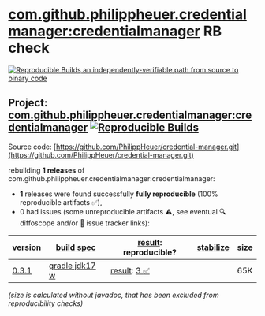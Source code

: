 [com.github.philippheuer.credentialmanager:credentialmanager](https://central.sonatype.com/artifact/com.github.philippheuer.credentialmanager/credentialmanager/versions) RB check
=======

[![Reproducible Builds](https://reproducible-builds.org/images/logos/rb.svg) an independently-verifiable path from source to binary code](https://reproducible-builds.org/)

## Project: [com.github.philippheuer.credentialmanager:credentialmanager](https://central.sonatype.com/artifact/com.github.philippheuer.credentialmanager/credentialmanager/versions) [![Reproducible Builds](https://img.shields.io/endpoint?url=https://raw.githubusercontent.com/jvm-repo-rebuild/reproducible-central/master/content/com/github/philippheuer/credentialmanager/badge.json)](https://github.com/jvm-repo-rebuild/reproducible-central/blob/master/content/com/github/philippheuer/credentialmanager/README.md)

Source code: [https://github.com/PhilippHeuer/credential-manager.git](https://github.com/PhilippHeuer/credential-manager.git)

rebuilding **1 releases** of com.github.philippheuer.credentialmanager:credentialmanager:
- **1** releases were found successfully **fully reproducible** (100% reproducible artifacts :white_check_mark:),
- 0 had issues (some unreproducible artifacts :warning:, see eventual :mag: diffoscope and/or :memo: issue tracker links):

| version | [build spec](/BUILDSPEC.md) | [result](https://reproducible-builds.org/docs/jvm/): reproducible? | [stabilize](https://github.com/google/oss-rebuild/blob/main/cmd/stabilize/README.md) | size |
| -- | --------- | ------ | ------ | -- |
| [0.3.1](https://central.sonatype.com/artifact/com.github.philippheuer.credentialmanager/credentialmanager/0.3.1/pom) | [gradle jdk17 w](credentialmanager-0.3.1.buildspec) | [result](credentialmanager-0.3.1.buildinfo): [3 :white_check_mark: ](credentialmanager-0.3.1.buildcompare) | | 65K |

<i>(size is calculated without javadoc, that has been excluded from reproducibility checks)</i>
